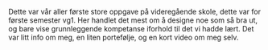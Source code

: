 Dette var vår aller første store oppgave på videregående skole, dette var for første semester vg1.
Her handlet det mest om å designe noe som så bra ut, og bare vise grunnleggende kompetanse iforhold til det vi hadde lært.
Det var litt info om meg, en liten portefølje, og en kort video om meg selv.
